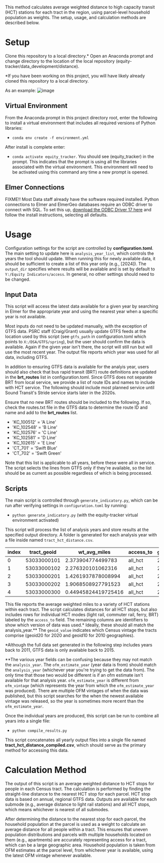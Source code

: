 This method calculates average weighted distance to high capacity transit (HCT) stations for each tract in the region, using parcel-level household population as weights. The setup, usage, and calculation methods are described below. 

# Setup
Clone this repository to a local directory.* Open an Anaconda prompt and change directory to the location of the local repository (equity-tracker/data_development/distance). 

*If you have been working on this project, you will have likely already cloned this repository to a local directory. 

As an example:
![image](https://github.com/psrc/equity-tracker/assets/72169299/c1609ec5-b914-4697-8d34-88b10dd9dc69)

## Virtual Environment
From the Anaconda prompt in this project directory root, enter the following to install a virtual environment that includes all required versions of Python libraries:
 - `conda env create -f environment.yml`

After install is complete enter: 
- `conda activate equity_tracker`. 
You should see (equity_tracker) in the prompt. This indicates that the prompt is using all the libraries associated with the virtual environment. This environment will need to be activated using this command any time a new prompt is opened.

## Elmer Connections
FIXME!!
Most Data staff already have the software required installed. Python connections to Elmer and ElmerGeo databases require an ODBC driver to connect with SQL. To set this up, [download the ODBC Driver 17 here](https://go.microsoft.com/fwlink/?linkid=2200732) and follow the install instructions, selecting all defaults.

# Usage
Configuration settings for the script are controlled by **configuration.toml**. The main setting to update here is `analysis_year_list`, which controls the years the tool should update. When running this for newly available data, it should be sufficient to create a list of this year only (e.g., [2024]). The `output_dir` specifies where results will be available and is set by default to `Y:/Equity Indicators/access`. In general, no other settings should need to be changed. 

## Input Data
This script will access the latest data available for a given year by searching in Elmer for the appropriate year and using the nearest year when a specific year is not available. 

Most inputs do not need to be updated manually, with the exception of GTFS data. PSRC staff (Craig/Grant) usually update GTFS feeds at the location used by this script (see `gtfs_path` in configuration.toml which points to `X:/DSA/GTFS/spring`), but the user should confirm the data is available. Again if the given year isn't there, the script will still run but will use the most recent year. The output file reports which year was used for all data, including GTFS.

In addition to ensuring GTFS data is available for the analyis year, users should also check that bus rapid transit (BRT) route definitions are updated in the **brt_routes** list in configuration.toml. Since GTFS does not separate BRT from local service, we provide a list of route IDs and names to include with HCT service. The following should include most planned service until Sound Transit's Stride service starts later in the 2020s. 

Ensure that no new BRT routes should be included to the following. If so, check the routes.txt file in the GTFS data to determine the route ID and name and add to the **brt_routes** list.

- 'KC_100512' = 'A Line'
- 'KC_102548' = 'B Line'
- 'KC_102576' = 'C Line'
- 'KC_102581' = 'D Line'
- 'KC_102615' = 'E Line'
- 'CT_701' = 'Swift Blue'
- 'CT_702' = 'Swift Green'

Note that this list is applicable to all years, before these were all in service. The script selects the lines from GTFS only if they're available, so the list should be as current as possible regardless of which is being processed.

## Scripts
The main script is controlled through `generate_indicatory.py`, which can be run after verifying settings in `configuration.toml` by running:
- `python generate_indicatory.py` (with the equity-tracker virtual environment activated)

This script will process the list of analysis years and store results at the specified output directory. A folder is generated for each analysis year with a file inside named `tract_hct_distance.csv`. 

|index|tract_geoid|wt_avg_miles       |access_to|gtfs_year|ofm_estimate_year|ofm_vintage|geoid_value  |analysis_year|
|-----|-------------|-------------------|---------|---------|-----------------|-----------|-------------|-------------|
|0    |53033000101  |2.373904774499783  |all_hct  |2023     |2023             |2023       |geoid20|2023         |
|1    |53033000102  |2.276320101062316  |all_hct  |2023     |2023             |2023       |geoid20|2023         |
|2    |53033000201  |1.4261937878008994 |all_hct  |2023     |2023             |2023       |geoid20|2023         |
|3    |53033000202  |1.9068508927791523 |all_hct  |2023     |2023             |2023       |geoid20|2023         |
|4    |53033000300  |0.44945824419725416|all_hct  |2023     |2023             |2023       |geoid20|2023         |

This file reports the average weighted miles to a variety of HCT stations within each tract. The script calculates distances for all HCT stops, but also includes rows for individual HCT modes (light rail, commuter rail, ferry, BRT) labeled by the `access_to` field. The remaining columns are identifiers to show which version of data was used.* Ideally, these should all match the analysis_year.** The `geoid_value` indicates which Census vintage the tracts comprise (geoid20 for 2020 and geoid10 for 2010 geographies).

*Although the full data set generated in the following step includes years back to 2011, GTFS data is only available back to 2015.  

**The various year fields can be confusing because they may not match the `analysis_year`. The `ofm_estimate_year` (year data is from) should match the `analysis_year` (whichever year you're trying to get the data from). The only time that those two would be different is if an ofm estimate isn't available for that analysis year. `ofm_estimate_year` is different from `ofm_vintage` (which represents the year from which the `ofm_estimate_year` was produced). There are multiple OFM vintages of when the data was published, but this script searches for the when the newest available vintage was released, so the year is sometimes more recent than the `ofm_estimate_year`.

Once the individual years are produced, this script can be run to combine all years into a single file:
- `python compile_results.py`

This script concatenates all yearly output files into a single file named **tract_hct_distance_compiled.csv**, which should serve as the primary method for accessing this data. 

# Calculation Method
The output of this script is an average weighted distance to HCT stops for people in each Census tract. The calculation is performed by finding the straight-line distance to the nearest HCT stop for each parcel. HCT stop data is based on annual, regional GTFS data. Outputs are available for each submode (e.g., average distance to light rail stations) and all HCT stops, which means whichever is nearest of all submodes. 

After determining the distance to the nearest stop for each parcel, the household population at the parcel is used as a weight to calculate an average distance for all people within a tract. This ensures that uneven population distributions and parcels with multiple households located on them (e.g., apartments) are accurately representing access for a tract, which can be a large geographic area. Household population is taken from OFM estimates at the parcel level, from whichever year is available, using the latest OFM vintage whenever available. 
